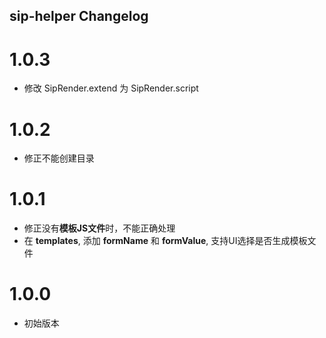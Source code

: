 ## sip-helper Changelog

# 1.0.3

* 修改 SipRender.extend 为 SipRender.script

# 1.0.2

* 修正不能创建目录

# 1.0.1

* 修正没有**模板JS文件**时，不能正确处理
* 在 **templates**, 添加 **formName** 和 **formValue**, 支持UI选择是否生成模板文件


# 1.0.0

* 初始版本
